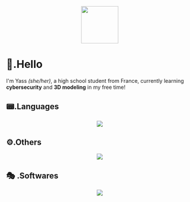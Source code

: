 <div id="header" align="center">
  <img src="https://thumbs.gfycat.com/OrderlyImpureImperialeagle.webp" width="100"/>
</div>

# 👾.Hello
I'm Yass *(she/her)*, a high school student from France, currently learning **cybersecurity** and **3D modeling** in my free time!

## 📟.Languages
<p align="center">
  <a href="https://skillicons.dev">
    <img src="https://skillicons.dev/icons?i=python,php,java,javascript,html,c,cpp" />
  </a>
</p>

## ⚙️.Others
<p align="center">
  <a href="https://skillicons.dev">
    <img src="https://skillicons.dev/icons?i=linux,azure,aws,gcp" />
  </a>
</p>

## 🎭 .Softwares
<p align="center">
  <a href="https://skillicons.dev">
    <img src="https://skillicons.dev/icons?i=ps,ae,blender,sketchup,autocad" />
  </a>
</p>
